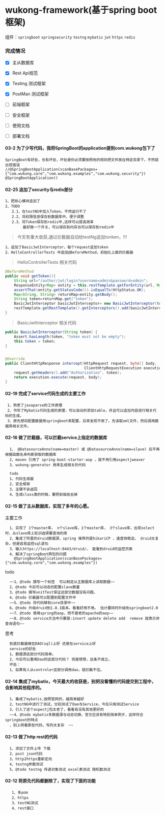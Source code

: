 wukong-framework(基于spring boot框架)
===


组件：`springboot` `springsecurity` `testng`  `mybatis` `jwt` `https` `redis`


### 完成情况
- [x] 主从数据库
- [x] Rest Api规范
- [x] Testing 测试框架
- [x] PostMan 测试框架
- [ ] 前端框架
- [ ] 安全框架
- [ ] 使用文档
- [ ] 部署文档


#### 03-2  为了少写代码，我将SpringBoot的application提到com.wukong包下了

    
    SpringBoot有好处，也有坏处，坏处是你必须要按照他的规则把文件放在特定目录下，不然就出现错误
    //@SpringBootApplication(scanBasePackages={"com.wukong.core","com.wukong.examples","com.wukong.security"})
    @SpringBootApplication()




#### 02-25 追加了security与redis部分
    
    1、把核心模块追加了
    2、TODO
       2.1、在testNG中加入Token，不然运行不了
       2.2、将权限信息保存到数据库中，便于调整
       2.3、将Token保存到redis中,这样可以提高效率
            最好做一个开关，可以保存到内存也可以保存到redis中
 
    
>今天有重大收获,通过拦截器自动给testNg追加tonken，!!!

    1、追加了BasicJwtInterceptor，每个request追加token
    2、HelloControllerTests 中追加@BeforeMethod，初始化上面的拦截器           
            
>HelloControllerTests 相关代码
        
```Java
@BeforeMethod
public void getToken(){
    String url="/author/jwt/login?username=admin&password=admin";
    ResponseEntity<Map> entity = this.restTemplate.getForEntity(url, Map.class);
    assertThat(entity.getStatusCode()).isEqualTo(HttpStatus.OK);
    Map<String, String> returnMap=entity.getBody();
    String token=returnMap.get("token");
    BasicJwtInterceptor basicJwtInterceptor= new BasicJwtInterceptor(token);
    restTemplate.getRestTemplate().getInterceptors().add(basicJwtInterceptor);
}
```    

>BasicJwtInterceptor 相关代码

```Java
public BasicJwtInterceptor(String token) {
    Assert.hasLength(token, "token must not be empty");
    this.token = token;
}


@Override
public ClientHttpResponse intercept(HttpRequest request, byte[] body,
                                    ClientHttpRequestExecution execution) throws IOException {
    request.getHeaders().add("Authorization", token);
    return execution.execute(request, body);
}
```
      
#### 02-19 完成了service代码生成的主要工作
     
     1、熟悉了javaparse的工作原理
     2、书写了Mybatis代码生成的原理，可以自动的添加table，并且可以追加内容进行相关代码的生成。
     3、原先想将配置数据用springboot来配置，后来发现不用了。先读取xml文件，然后调用数据库相关文件。
 
 

 

#### 02-16 做了拦截器，可以拦截service上指定的数据库

      1、 @DatasourceAnno(name=master) 或 @DatasourceAnno(name=slave) 后不再根据函数名来判断获取的数据库
      2、maven 引用了 spring-boot-starter-aop ，就不用引用aspectjweaver 
      3、wukong-generator 用来生成相关的代码
      
      todo
      1、代码生成器
      2、安全框架
      3、主键不会返回
      4、生成class类的时候，要把前缀给去掉



#### 02-15 做了主从数据库，实现了多年的心愿。 

   主要工作
   
      1、实现了 1个master库， n个slave库。1个master库， 3个slave库，出现select时，从slave库上轮训选择要查询的库
      2、集成了阿里的druid数据源，spring 推荐的是hikariCP ，速度快稳定。 druid太复杂，但是容易监控sql语句
      3、输入https://localhost:8443/druid/， 能看到druid的监控页面
      4、解决了springBoot跨包的问题
        @SpringBootApplication(scanBasePackages={"com.wukong.core","com.wukong.examples"})
      
  
      
   todo 
   
      ~~1、@todo 撰写一个标签  可以制定从主数据库上读取数据~~
      2、@todo 今后可以动态的配置slave数量
      3、@todo 撰写unitTest保证这部分数据没有问题。
      4、@todo 拦截器可以配置到配置文件中
      ~~5、@todo 将代码移到core目录中~~
      6、@todo 升级druid到1.8.1版本，看看好用不用。 估计要同时升级到springboot2.0
      ~~7、@todo 使用spring的aop，而不是老的apache的aop~~
      ~~8、@todo service方法中只要是:insert update delete add  remove 就表示非查询语句~~
      
   思考      
      
      到底拦截器做在DAO(sql)上好 还是在service上好
      service的好处
      1、数据源这部分代码简单。
      2、今后可以重用Dao的这部分代码？ 但是想想，这条不成立。
      坏处：
      1、如果有人从controler这部分调用dao，就拦截不住。
 
 
#### 02-14 集成了mybatis，今天最大的收获是，别把没看懂的代码提交到工程中，会影响其他程序的。

      1、集成了mybatis,按照官网的，越简单越好
      2、testNG中进行了测试，分别测试了Dao与Service，今后只用测试Service
      3、引入了这个aspectj包太老了，看看有没有其他更好的
      ~~4、@todo mybatis多数据源与动态切换，官方应该有特别简单例子，这样符合springboot的特点
      ，别上网看那些代码，写的太复杂  ~~     
 
 
 
#### 02-13 做了http rest的代码 

      1、添加了文件上传 下载 
      2、post json代码  
      3、http2https重新定向  
      4、testng参数测试
      5、@todo testng 传递对象测试 excel表测试 随机数测试    
    
     
#### 02-12 将原先代码都删除了，实现了下面的功能
 
       1、多pom
       2、https
       3、testNG测试
       4、rest接口    